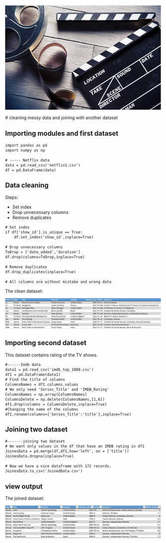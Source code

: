 <p align="center">
  <img src="https://github.com/Marjanj67/DataAnalysis/blob/b87b24f79c46ed2fb9e0264953bbeae19293df33/Cleaning%20messy%20data/film1.jpg" />
</p>
# cleaning messy data and joining with another dataset

## Importing modules and first dataset
```
import pandas as pd
import numpy as np

# ----- Netflix data
data = pd.read_csv('netflix1.csv')
df = pd.DataFrame(data)

```



## Data cleaning
Steps:
* Set index
* Drop unnecessary columns
* Remove duplicates
```
# Set index
if df['show_id'].is_unique == True:
    df.set_index('show_id',inplace=True)

# Drop unnecessary columns
ToDrop = ['date_added','duration']
df.drop(columns=ToDrop,inplace=True)

# Remove duplicates
df.drop_duplicates(inplace=True)

# All columns are without mistake and wrong data
```
The clean dataset:
<p align="center">
  <img src="https://github.com/Marjanj67/DataAnalysis/blob/571a9ef0c3b5774934422d62381a0266ada5ad92/Cleaning%20messy%20data/cleaneddata.PNG" />
</p>

## Importing second dataset
This dataset contains rating of the TV shows.

```
#------Imdb data
data1 = pd.read_csv('imdb_top_1000.csv')
df1 = pd.DataFrame(data1)
# Find the title of columns
ColumnsNames = df1.columns.values
# We only need 'Series_Title' and 'IMDB_Rating'
ColumnsNames = np.array(ColumnsNames)
ColumnsDelete = np.delete(ColumnsNames,[1,6])
df1.drop(columns = ColumnsDelete,inplace=True)
#Changing the name of the columns
df1.rename(columns={'Series_Title':'title'},inplace=True)
```

## Joining two dataset
```
#-------joining two dataset
# We want only values in the df that have an IMDB rating in df1
JoinesData = pd.merge(df,df1,how='left', on = ['title'])
JoinesData.dropna(inplace=True)

# Now we have a nice dataframe with 172 records.
JoinesData.to_csv('JoinedData.csv')
```

## view output
The joined dataset:
<p align="center">
  <img src="https://github.com/Marjanj67/DataAnalysis/blob/571a9ef0c3b5774934422d62381a0266ada5ad92/Cleaning%20messy%20data/joineddata.PNG" />
</p>

